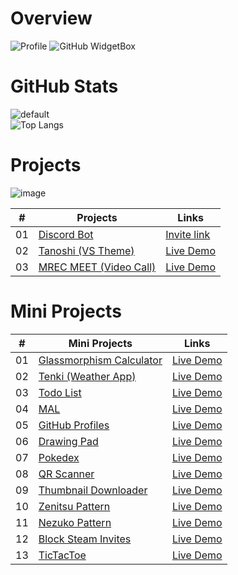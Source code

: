 # Overview
![Profile](https://github-widgetbox.vercel.app/api/profile?username=calatop&data=followers,repositories,stars,commits)
![GitHub WidgetBox](https://github-widgetbox.vercel.app/api/skills?names=js,ts,java,php,python,html,css,c,mysql,markdown&includeNames=true)


# GitHub Stats
![default](https://github-readme-stats.vercel.app/api?username=calatop&show_icons=true&hide=contribs,prs&cache_seconds=86400&theme=gruvbox)
<br>
![Top Langs](https://github-readme-stats.vercel.app/api/top-langs/?username=calatop&layout=compact&show_icons=true&hide=contribs,prs&cache_seconds=86400&theme=gruvbox)


# Projects

![image](https://user-images.githubusercontent.com/47408756/138732227-f3a655b3-3b75-4a08-a721-64b489caa3ad.png)


|  #  | Projects                                                                                                                  | Links                                                                         |
| :-: | ------------------------------------------------------------------------------------------------------------------------------------- | --------------------------------------------------------------------------------- |
| 01  | [Discord Bot](https://github.com/Calatop/Zenitsu-bot)                             | [Invite link](https://discord.com/oauth2/authorize?client_id=766218598913146901&permissions=8&scope=bot)               |
| 02  |  [Tanoshi (VS Theme)](https://github.com/Calatop/Tanoshi)                       | [Live Demo](https://marketplace.visualstudio.com/items?itemName=RohanSanjeev.tanoshi)            |
| 03  |  [MREC MEET (Video Call)](https://github.com/Calatop/MREC-MEET)                       | [Live Demo](https://ckvyqugj7184663idk0i811d0su-8rbb2fvau-calatop.vercel.app/authenticate)            |


# Mini Projects


|  #  | Mini Projects                                                                                                                    | Links                                                                         |
| :-: | --------------------------------------------------------------------------------------------------------------------------- | --------------------------------------------------------------------------------- |
| 01  | [Glassmorphism Calculator](https://github.com/Calatop/Glassmorphism-Calculator)                       | [Live Demo](https://calatop.github.io/Glassmorphism-Calculator/)            |
| 02  | [Tenki (Weather App)](https://github.com/zenandnez/Tenki)                               | [Live Demo](https://zenandnez.github.io/Tenki/)                |
| 03  | [Todo List](https://github.com/Calatop/Todo)                       | [Live Demo](https://calatop.github.io/Todo/) |
| 04  | [MAL](https://github.com/Calatop/My-Anime-List-Custom-Theme)                          | [Live Demo](https://myanimelist.net/animelist/Calatop)          |
| 05  | [GitHub Profiles](https://github.com/Calatop/GitHub-Profiles)                               | [Live Demo](https://calatop.github.io/GitHub-Profiles/)                |
| 06  | [Drawing Pad](https://github.com/Calatop/Drawing-pad)                           | [Live Demo](https://calatop.github.io/Drawing-pad/)              |
| 07  | [Pokedex](https://github.com/Calatop/Pokedex)                       | [Live Demo](https://calatop.github.io/Pokedex/)            |
| 08  | [QR Scanner](https://github.com/Calatop/QR-Scanner)                       | [Live Demo](https://calatop.github.io/QR-Scanner/)            |
| 09  | [Thumbnail Downloader](https://github.com/Calatop/Thumbnail-Downloader)                       | [Live Demo](https://calatop.github.io/Thumbnail-Downloader/)            |
| 10  | [Zenitsu Pattern](https://github.com/Calatop/Zenitsu)                             | [Live Demo](http://zenitsu.me/)               |
| 11  | [Nezuko Pattern](https://github.com/Calatop/Nezuko)                               | [Live Demo](https://nezuko.me/)                |
| 12  | [Block Steam Invites](https://github.com/Calatop/Block-Steam-Invites)                               | [Live Demo](https://www.youtube.com/watch?v=KhLYxv3iry0&ab_channel=Calatop)                |
| 13  | [TicTacToe](https://github.com/Calatop/tictactoe)                               | [Live Demo]()                |
